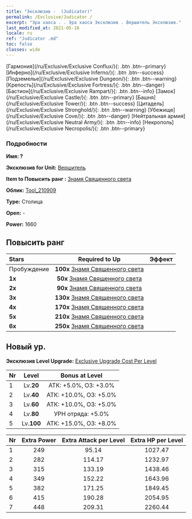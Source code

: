 ```yaml
---
title: "Эксклюзив -  (Judicator)"
permalink: /Exclusive/Judicator /
excerpt: "Эра хаоса . . Эра хаоса Эксклюзив . Вершитель Эксклюзив."
last_modified_at: 2021-05-18
locale: ru
ref: "Judicator .md"
toc: false
classes: wide
---
```

 [Гармония](/ru/Exclusive/Exclusive Conflux/){: .btn .btn--primary} [Инферно](/ru/Exclusive/Exclusive Inferno/){: .btn .btn--success} [Подземелье](/ru/Exclusive/Exclusive Dungeon/){: .btn .btn--warning} [Крепость](/ru/Exclusive/Exclusive Fortress/){: .btn .btn--danger} [Бастион](/ru/Exclusive/Exclusive Rampart/){: .btn .btn--info} [Замок](/ru/Exclusive/Exclusive Castle/){: .btn .btn--primary} [Башня](/ru/Exclusive/Exclusive Tower/){: .btn .btn--success} [Цитадель](/ru/Exclusive/Exclusive Stronghold/){: .btn .btn--warning} [Убежище](/ru/Exclusive/Exclusive Cove/){: .btn .btn--danger} [Нейтральная армия](/ru/Exclusive/Exclusive Neutral Army/){: .btn .btn--info} [Некрополь](/ru/Exclusive/Exclusive Necropolis/){: .btn .btn--primary} 

### Подробности
 **Имя: ?** 

 **Эксклюзив for Unit:** [Вершитель](/ru/units/Judicator/) 

 **Item to Повысить ранг :** [Знамя Священного света](/ItemsRU/con_975/)

 **Облик:** [Tool_210909](/ItemsRU/con_643/)

 **Type:** Столица

 **Open:** -

 **Power:** 1660

## Повысить ранг 

  |     Stars    |  Required to Up | Эффект |
  |:-------------|:---------------:|:---------------:|
  |  Пробуждение  | **100x** [Знамя Священного света](/ItemsRU/con_975/) |  |
  | **1x** <i class="fas fa-star"/> | **50x** [Знамя Священного света](/ItemsRU/con_975/) |  |
  | **2x** <i class="fas fa-star"/> | **90x** [Знамя Священного света](/ItemsRU/con_975/) |  |
  | **3x** <i class="fas fa-star"/> | **130x** [Знамя Священного света](/ItemsRU/con_975/) |  |
  | **4x** <i class="fas fa-star"/> | **170x** [Знамя Священного света](/ItemsRU/con_975/) |  |
  | **5x** <i class="fas fa-star"/> | **210x** [Знамя Священного света](/ItemsRU/con_975/) |  |
  | **6x** <i class="fas fa-star"/> | **250x** [Знамя Священного света](/ItemsRU/con_975/) |  |


## Новый ур.
 **Эксклюзив Level Upgrade:** [Exclusive Upgrade Cost Per Level](/Exclusive/ExclusiveUpgradeCostPerLevel/)

  |  Nr  |   Level  | Bonus at Level |
  |:-----|:--------:|:--------------:|
  | 1 | Lv.**20** | АТК: +5.0%, ОЗ: +3.0% |
  | 2 | Lv.**40** | АТК: +10.0%, ОЗ: +5.0% |
  | 3 | Lv.**60** | АТК: +10.0%, ОЗ: +5.0% |
  | 4 | Lv.**80** | УРН отряда: +5.0% |
  | 5 | Lv.**100** | АТК: +15.0%, ОЗ: +8.0% |


  |  Nr  |  Extra Power | Extra Attack per Level | Extra HP per Level |
  |:-----|:--------:|:--------:|:--------:|
  | 1 | 249 | 95.14 | 1027.47 |
  | 2 | 282 | 114.17 | 1232.97 |
  | 3 | 315 | 133.19 | 1438.46 |
  | 4 | 349 | 152.22 | 1643.96 |
  | 5 | 382 | 171.25 | 1849.45 |
  | 6 | 415 | 190.28 | 2054.95 |
  | 7 | 448 | 209.31 | 2260.44 |



